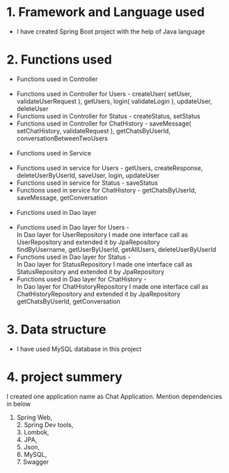 # 1. Framework and Language used
* I have created Spring Boot project with the help of Java language<br>
# 2. Functions used
* Functions used in Controller<br>
  <br>
* Functions used in Controller for Users - createUser( setUser, validateUserRequest ), getUsers, 
  login( validateLogin ), updateUser, deleteUser
* Functions used in Controller for Status - createStatus, setStatus
* Functions used in Controller for ChatHistory - saveMessage( setChatHistory, validateRequest ), getChatsByUserId, 
  conversationBetweenTwoUsers<br>
  <br>
* Functions used in Service<br>
  <br> 
* Functions used in service for Users - getUsers, createResponse, deleteUserByUserId, saveUser, login, updateUser
* Functions used in service for Status - saveStatus
* Functions used in service for ChatHistory - getChatsByUserId, saveMessage, getConversation<br>
  <br>
* Functions used in Dao layer<br>
  <br>
* Functions used in Dao layer for Users -<br>
  In Dao layer for UserRepository I made one interface call as UserRepository and extended it by JpaRepository<br>
  findByUsername, getUserByUserId, getAllUsers, deleteUserByUserId
* Functions used in Dao layer for Status -<br>
  In Dao layer for StatusRepository I made one interface call as StatusRepository and extended it by JpaRepository<br>
* Functions used in Dao layer for ChatHistory -<br>
  In Dao layer for ChatHistoryRepository I made one interface call as ChatHistoryRepository and extended it by 
  JpaRepository<br>
  getChatsByUserId, getConversation 
  
# 3. Data structure
* I have used MySQL database in this project
# 4. project summery<br>
I created one application name as Chat Application. Mention dependencies in below <br>
1. Spring Web,<br> 2. Spring Dev tools,<br>3. Lombok,<br>4. JPA,<br>5. Json,<br>6. MySQL,<br>7. Swagger